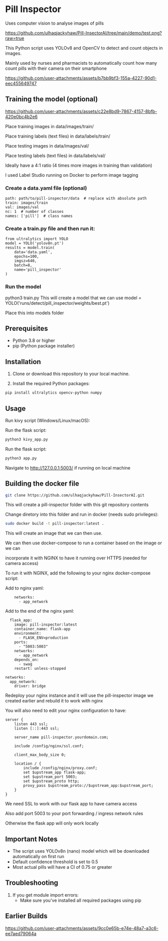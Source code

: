 # Pill Inspector
Uses computer vision to analyse images of pills

https://github.com/ulhaqjackyhaw/Pill-InsectorAI/tree/main/demo/test.png?raw=true

This Python script uses YOLOv8 and OpenCV to detect and count objects in images. 

Mainly used by nurses and pharmacists to automatically count how many count pills with their camera on their smartphone

https://github.com/user-attachments/assets/b7bb9bf3-155a-4227-90d1-eec455649747

## Training the model (optional)

https://github.com/user-attachments/assets/c22e8bd9-7867-4157-8bfb-420e0bc4b2e6

Place training images in data/images/train/

Place training labels (text files) in data/labels/train/

Place testing images in data/images/val/

Place testing labels (text files) in data/labels/val/

Ideally have a 4:1 ratio (4 times more images in training than validation)

I used Label Studio running on Docker to perform image tagging

### Create a data.yaml file (optional)

```
path: path/to/pill-inspector/data  # replace with absolute path
train: images/train
val: images/val
nc: 1  # number of classes
names: ['pill']  # class names
```
### Create a train.py file and then run it:
```
from ultralytics import YOLO
model = YOLO('yolov8n.pt')
results = model.train(
    data='data.yaml',
    epochs=100,
    imgsz=640,
    batch=8,
    name='pill_inspector'
)
```
### Run the model
python3 train.py
This will create a model that we can use
model = YOLO('runs/detect/pill_inspector/weights/best.pt')

Place this into models folder

## Prerequisites

- Python 3.8 or higher
- pip (Python package installer)

## Installation

1. Clone or download this repository to your local machine.

2. Install the required Python packages:
```bash
pip install ultralytics opencv-python numpy
```

## Usage
Run kivy script (Windows/Linux/macOS):

Run the flask script:
```bash
python3 kivy_app.py
```


Run the flask script:
```bash
python3 app.py
```
Navigate to http://127.0.0.1:5003/ if running on local machine

## Building the docker file
```bash
git clone https://github.com/ulhaqjackyhaw/Pill-InsectorAI.git
```

This will create a pill-inspector folder with this git repository contents

Change diretory into this folder and run in docker (needs sudo privileges):

```bash
sudo docker build -t pill-inspector:latest . 
```

This will create an image that we can then use.

We can then use docker-compose to run a container based on the image or we can

incorporate it with NGINX to have it running over HTTPS (needed for camera access)

To run it with NGINX, add the following to your nginx docker-compose script:

Add to nginx yaml:
```
    networks:
      - app_network
```

Add to the end of the nginx yaml:
```
  flask_app:
    image: pill-inspector:latest
    container_name: flask-app
    environment:
      - FLASK_ENV=production
    ports:
      - "5003:5003"
    networks:
      - app_network
    depends_on:
      - swag
    restart: unless-stopped

networks:
  app_network:
    driver: bridge
```

Redeploy your nginx instance and it will use the pill-inspector image we created earlier and rebuild it to work with nginx

You will also need to edit your nginx configuration to have:

```
server {
    listen 443 ssl;
    listen [::]:443 ssl;

    server_name pill-inspector.yourdomain.com;

    include /config/nginx/ssl.conf;

    client_max_body_size 0;

    location / {
        include /config/nginx/proxy.conf;
        set $upstream_app flask-app;
        set $upstream_port 5003;
        set $upstream_proto http;
        proxy_pass $upstream_proto://$upstream_app:$upstream_port;
    }
}
```

We need SSL to work with our flask app to have camera access

Also add port 5003 to your port forwarding / ingress network rules 

Otherwise the flask app will only work locally 

## Important Notes

- The script uses YOLOv8n (nano) model which will be downloaded automatically on first run
- Default confidence threshold is set to 0.5
- Most actual pills will have a CI of 0.75 or greater

## Troubleshooting

1. If you get module import errors:
   - Make sure you've installed all required packages using pip

## Earlier Builds

https://github.com/user-attachments/assets/9cc0e65b-e74e-48a7-a3c6-ee7aed79064a
